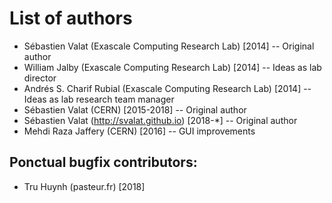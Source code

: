 List of authors
===============

 * Sébastien Valat (Exascale Computing Research Lab) [2014] -- Original author
 * William Jalby (Exascale Computing Research Lab) [2014] -- Ideas as lab director
 * Andrés S. Charif Rubial (Exascale Computing Research Lab) [2014] -- Ideas as lab research team manager
 * Sébastien Valat (CERN) [2015-2018] -- Original author
 * Sébastien Valat (http://svalat.github.io) [2018-*] -- Original author
 * Mehdi Raza Jaffery (CERN) [2016] -- GUI improvements

Ponctual bugfix contributors:
-----------------------------

 * Tru Huynh (pasteur.fr) [2018]
